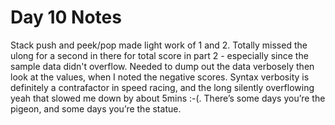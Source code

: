 # Day 10 Notes
Stack push and peek/pop made light work of 1 and 2. Totally missed the ulong for a second in there for total score in part 2 - especially since the sample data didn't overflow.  Needed to dump out the data verbosely then look at the values, when I noted the negative scores.  Syntax verbosity is definitely a contrafactor in speed racing, and the long silently overflowing yeah that slowed me down by about 5mins :-(. There’s some days you’re the pigeon, and some days you’re the statue.
